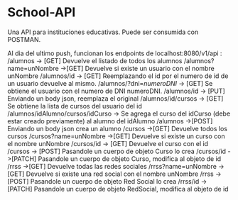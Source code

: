 # School-API
Una API para instituciones educativas.
Puede ser consumida con POSTMAN.

Al dia del ultimo push, funcionan los endpoints de localhost:8080/v1/api : 
/alumnos -> [GET] Devuelve el listado de todos los alumnos
/alumnos?name=unNombre ->[GET] Devuelve si existe un usuario con el nombre unNombre
/alumnos/id -> [GET] Reemplazando el id por el numero de id de un usuario devuelve al mismo.
/alumnos/?dni=_numeroDNI_ -> [GET] Se obtiene el usuario con el numero de DNI numeroDNI.
/alumnos/id -> [PUT] Enviando un body json, reemplaza el original
/alumnos/id/cursos -> [GET] Se obtiene la lista de cursos del usuario del id
/alumnos/idAlumno/cursos/idCurso -> Se agrega el curso del idCurso (debe estar creado previamente) al alumno del idAlumno
/alumnos ->[POST] Enviando un body json crea un alumno
/cursos ->[GET] Devuelve todos los cursos
/cursos?name=unNombre ->[GET] Devuelve si existe un curso con el nombre unNombre
/cursos/id -> [GET] Devuelve el curso con el id
/cursos -> [POST] Pasandole un cuerpo de objeto Curso lo crea
/cursos/id ->[PATCH] Pasandole un cuerpo de objeto Curso, modifica al objeto de id
/rrss ->[GET] Devuelve todas las redes sociales
/rrss?name=unNombre ->[GET] Devuelve si existe una red social con el nombre unNombre
/rrss -> [POST] Pasandole un cuerpo de objeto Red Social lo crea
/rrss/id ->[PATCH] Pasandole un cuerpo de objeto RedSocial, modifica al objeto de id
